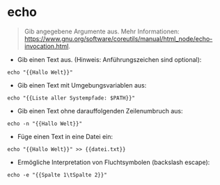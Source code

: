 # echo

> Gib angegebene Argumente aus.
> Mehr Informationen: <https://www.gnu.org/software/coreutils/manual/html_node/echo-invocation.html>.

- Gib einen Text aus. (Hinweis: Anführungszeichen sind optional):

`echo "{{Hallo Welt}}"`

- Gib einen Text mit Umgebungsvariablen aus:

`echo "{{Liste aller Systempfade: $PATH}}"`

- Gib einen Text ohne darauffolgenden Zeilenumbruch aus:

`echo -n "{{Hallo Welt}}"`

- Füge einen Text in eine Datei ein:

`echo "{{Hallo Welt}}" >> {{datei.txt}}`

- Ermögliche Interpretation von Fluchtsymbolen (backslash escape):

`echo -e "{{Spalte 1\tSpalte 2}}"`
